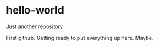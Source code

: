 # hello-world
Just another repository

First github. Getting ready to put everything up here. Maybe. 
